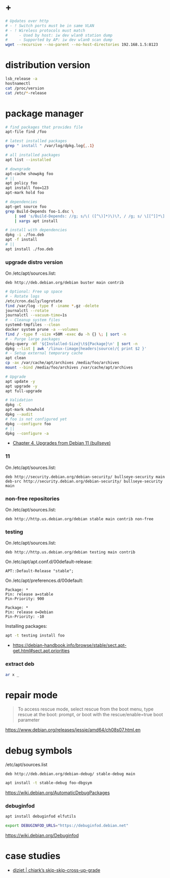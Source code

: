 # +

```bash
# Updates over http
# - ! Switch ports must be in same VLAN
# - ! Wireless protocols must match
#     - Used by host: iw dev wlan0 station dump
#     - Supported by AP: iw dev wlan0 scan dump
wget --recursive --no-parent --no-host-directories 192.168.1.5:8123
```

# distribution version

```bash
lsb_release -a
hostnamectl
cat /proc/version
cat /etc/*-release
```

# package manager

```bash
# find packages that provides file
apt-file find /foo

# latest installed packages
grep " install " /var/log/dpkg.log{,.1}

# all installed packages
apt list --installed

# downgrade
apt-cache showpkg foo
# ||
apt policy foo
apt install foo=123
apt-mark hold foo

# dependencies
apt-get source foo
grep Build-Depends foo-1.dsc \
    | sed 's/Build-Depends: //g; s/\( ([^\)]*)\)\?, / /g; s/ \[[^]]*\] */ /g;' \
    | xargs apt install

# install with dependencies
dpkg -i ./foo.deb
apt -f install
# ||
apt install ./foo.deb
```

### upgrade distro version

On /etc/apt/sources.list:

```
deb http://deb.debian.org/debian buster main contrib
```

```bash
# Optional: Free up space
# - Rotate logs
/etc/cron.daily/logrotate
find /var/log -type f -iname *.gz -delete
journalctl --rotate
journalctl --vacuum-time=1s
# - Cleanup system files
systemd-tmpfiles --clean
docker system prune -a --volumes
find / -type f -size +50M -exec du -h {} \; | sort -n
# - Purge large packages
dpkg-query -Wf '${Installed-Size}\t${Package}\n' | sort -n
dpkg --list | awk '/linux-(image|headers|source)/{ print $2 }'
# - Setup external temporary cache
apt clean
cp -ax /var/cache/apt/archives /media/foo/archives
mount --bind /media/foo/archives /var/cache/apt/archives

# Upgrade
apt update -y
apt upgrade -y
apt full-upgrade

# Validation
dpkg -C
apt-mark showhold
dpkg --audit
# foo is not configured yet
dpkg --configure foo
# ||
dpkg --configure -a
```

- [Chapter 4\. Upgrades from Debian 11 \(bullseye\)](https://www.debian.org/releases/stable/amd64/release-notes/ch-upgrading.en.html)

### 11

On /etc/apt/sources.list:

```
deb http://security.debian.org/debian-security/ bullseye-security main
deb-src http://security.debian.org/debian-security/ bullseye-security main
```

### non-free repositories

On /etc/apt/sources.list:

```
deb http://http.us.debian.org/debian stable main contrib non-free
```

### testing

On /etc/apt/sources.list:

```
deb http://http.us.debian.org/debian testing main contrib
```

On /etc/apt/apt.conf.d/00default-release:

```
APT::Default-Release "stable";
```

On /etc/apt/preferences.d/00default:

```
Package: *
Pin: release a=stable
Pin-Priority: 900

Package: *
Pin: release o=Debian
Pin-Priority: -10
```

Installing packages:

```bash
apt -t testing install foo
```

- https://debian-handbook.info/browse/stable/sect.apt-get.html#sect.apt.priorities

### extract deb

```bash
ar x _
```

# repair mode

> To access rescue mode, select rescue from the boot menu, type rescue at the boot: prompt, or boot with the rescue/enable=true boot parameter

https://www.debian.org/releases/jessie/amd64/ch08s07.html.en

# debug symbols

/etc/apt/sources.list
```
deb http://deb.debian.org/debian-debug/ stable-debug main
```

```sh
apt install -t stable-debug foo-dbgsym
```

https://wiki.debian.org/AutomaticDebugPackages

### debuginfod

```sh
apt install debuginfod elfutils

export DEBUGINFOD_URLS="https://debuginfod.debian.net"
```

https://wiki.debian.org/Debuginfod

# case studies

- [diziet \| chiark’s skip\-skip\-cross\-up\-grade](https://diziet.dreamwidth.org/11840.html)
